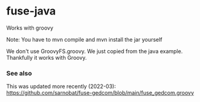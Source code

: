 # fuse-java
Works with groovy

Note: You have to mvn compile and mvn install the jar yourself

We don't use GroovyFS.groovy. We just copied from the java example. Thankfully it works with Groovy.

### See also
This was updated more recently (2022-03):
https://github.com/sarnobat/fuse-gedcom/blob/main/fuse_gedcom.groovy
